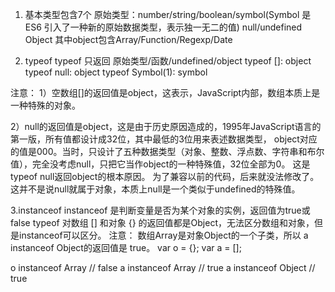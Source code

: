 1. 基本类型包含7个
原始类型：number/string/boolean/symbol(Symbol 是 ES6 引入了一种新的原始数据类型，表示独一无二的值)
null/undefined
Object
其中object包含Array/Function/Regexp/Date

2. typeof
typeof 只返回 原始类型/函数/undefined/object
typeof []: object
typeof null: object
typeof Symbol(1): symbol

注意：
1）空数组[]的返回值是object，这表示，JavaScript内部，数组本质上是一种特殊的对象。

2）null的返回值是object，这是由于历史原因造成的，1995年JavaScript语言的第一版，所有值都设计成32位，其中最低的3位用来表述数据类型，
object对应的值是000。当时，只设计了五种数据类型（对象、整数、浮点数、字符串和布尔值），完全没考虑null，只把它当作object的一种特殊值，32位全部为0。
这是typeof null返回object的根本原因。
为了兼容以前的代码，后来就没法修改了。这并不是说null就属于对象，本质上null是一个类似于undefined的特殊值。

3.instanceof
instanceof 是判断变量是否为某个对象的实例，返回值为true或false
typeof 对数组 [] 和对象 {} 的返回值都是Object，无法区分数组和对象，但是instanceof可以区分。
注意： 数组Array是对象Object的一个子类，所以 a instanceof Object的返回值是 true。
var o = {};
var a = [];

o instanceof Array // false
a instanceof Array // true
a instanceof Object // true

